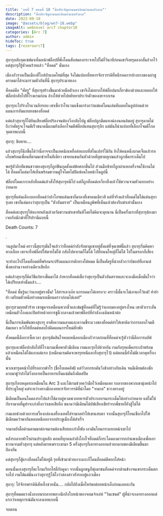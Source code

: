 ```yaml
---
title: 'บทที่ 7 ตอนที่ 18 "ศึกประจัญบานนครล้อมกำแพงกัวลาล"'
description: "ศึกประจัญบานนครล้อมกำแพงกัวลาล"
date: 2023-09-18
image: "@assets/blog/wn7-18.webp"
imageAlt: webnovel arc7 chapter18
categories: [Arc 7]
author: admin
hideToc: true
tags: [rezeroarc7]
---
```

สุบารุกลับจุดเซฟมาเห็นหน้าฟล็อปที่พึ่งโดนสับสมองกระจายไปไม่กี่วินาทีก่อนเขาจึงทรุดลงกลั้นอ้วกไว้ แต่สุบารุก็รู้ตัวคนร้ายแล้ว "ท็อดด์" นั่นเอง

เมืองกัวราลเป็นเมืองที่ใกล้ป่าแบดไฮม์ที่สุด จึงไม่แปลกที่ทหารจักรวรรดิที่หนีรอดการล้างบางของเผ่าชูดราคมาได้จะมารวมตัวกันที่นี่ สุบารุประมาทเอง

ท็อดด์คือ "ศัตรู" ที่สุบารุสร้างขึ้นมาด้วยมือตัวเอง เขาจึงไม่อยากให้ฟล็อปมาเกี่ยวข้องด้วยและหลอกให้ฟล็อปกลับไปที่โรงแรมก่อน อ้างให้ช่วยไปหยิบยาประจำตัวของเขาจากเรม

สุบารุกะไปจ้างโรแวนอีกรอบ เขาเชื่อว่าโรแวนแข็งแกร่งกว่าแต่แค่โดนเล่นทีเผลอในลูปก่อนด้วยแผนการอันแยบยลของท็อดด์

แต่แล้วสุบารุก็ได้ยินเสียงฟล็อปร้องจนต้องวิ่งกลับไปดู ฟล็อปถูกมีดแทงน่องนอนล้มอยู่ สุบารุคาดไม่ถึงว่าศัตรูจะโจมตีเร็วขนาดนี้แถมยังเลือกโจมตีฟล็อปแทนสุบารุอีก แต่มันก็น่าแปลกที่เลือกโจมตีไกลจุดตายแบบนี้

สุบารุ: ชิบหาย....

แล้วสุบารุก็นึกขึ้นได้ว่านี่อาจจะเป็นเทคนิกเหยื่อล่อแบบที่สไนเปอร์ใช้กัน ยิงให้คนหนึ่งบาดเจ็บแล้วรอเก็บพร้อมเพื่อนที่ตามมาช่วยในทีเดียว เขายกแขนกันหัวด้วยสัญชาตญาณแล้วถูกซัดกระเด็นไป

พอรู้ตัวอีกทีแขนขวาของสุบารุก็ถูกฟันกุดตั้งแต่ข้อศอกขึ้นไป ส่วนมือซ้ายก็ถูกผ่าแหกครึ่งจนใช้งานไม่ได้ ท็อดด์โผล่มาให้เห็นพร้อมขวานคู่ใจโดยไม่ปิดซ่อนใบหน้าในลูปนี้

ฟล็อปโดดเกาะหลังท็อดด์แล้วสั่งให้สุบารุหนีไป แต่ก็ถูกท็อดด์เหวี่ยงทิ้งแล้วใช้ขวานจามหัวแยกอย่างง่ายดาย

สุบารุที่แค้นเคืองบอกท็อดด์ว่าถ้าโกรธแค้นเขาก็มาลงที่เขาคนเดียวสิ แต่ที่จริงแล้วท็อดด์ไม่ได้แค้นสุบารุเลย เขาก็แค่มองว่าสุบารุเป็น "ตัวอันตราย" เป็นเหมือนงูพิษที่เห็นแล้วต้องรีบฆ่าเท่านั้นเอง

ท็อดด์เตะสุบารุให้หงายหลังแล้วตวัดขวานฆ่าเขาทันทีโดยไม่คิดจะคุยนาน นี่เป็นครั้งแรกที่สุบารุต้องมาเจอกับนักฆ่าที่ไร้ปรานีแบบนี้

Death Counts: 7

.

วนลูปมาใหม่ คราวนี้สุบารุมั่นใจแล้วว่าท็อดด์กำลังจับตาดูเขาอยู่ตั้งแต่ที่จุดเซฟนี้แล้ว สุบารุเริ่มคิดหาทางเลือก เขาจะทิ้งฟล็อปให้ตายไม่ได้ กลับไปหาเรมก็ไม่ได้ ไปที่ถนนใหญ่ก็ไม่ได้ ไปในตรอกก็เสี่ยง

จะทำอะไรก็โดนท็อดด์ที่พร้อมจะปรับแผนการดักทางได้หมด นี่เป็นศัตรูที่น่ากลัวกว่าบิชอปที่เอาแต่พึ่งพาอำนาจอย่างเดียวเสียอีก

แต่แล้วสุบารุก็คิดวิธีแก้ทางขึ้นมาได้ ถ้าหากท็อดด์เชื่อว่าสุบารุเป็นตัวอันตรายและจะลงมือเมื่อมั่นใจว่าได้เปรียบเท่านั้นแล้ว....

"ท็อดด์ ชั้นรู้นะว่าแกอยู่ตรงนั้น! ไอ้สารเลวเอ๊ย แกรอดมาได้เหรอวะ คราวนี้ชั้นจะไม่เอาแกไว้แน่! ฮ่าฮ่าฮ่า เตรียมตัวหนีอย่างหมาเหมือนคราวก่อนได้เลย!"

สุบารุสวมบทตัวร้าย เขาพูดจาเหมือนพวกชั่วและข่มขู่ท็อดด์ที่ไม่รู้ว่าแอบมองอยู่ตรงไหน เขาหัวเราะลั่นเหมือนตัวโกงและปิดท้ายด้วยการชูนิ้วกลางแล้วพาฟล็อปที่กำลังงงเดินหน้าต่อ

นี่เป็นการเดิมพันของสุบารุ อาศัยความฉลาดและความขี้ระแวงของท็อดด์ทำให้เขาคิดว่าการลอบโจมตีล้มเหลว หวังให้ท็อดด์หลบไปคิดแผนการใหม่สักพัก

ทั้งหมดนี้คือการซื้อเวลา สุบารุตัดสินใจหลบหนีออกเมืองกัวราลก่อนที่ท็อดด์จะรู้ตัวว่านี่คือการบลัฟ

สุบารุและฟล็อปกลับไปที่โรงแรมเพื่อพาตัวมีเดียม เรมและรุยไปด้วยกัน เรมกับรุยแพ็คกระเป๋าพร้อมแล้วเหมือนไม่ได้แกะแต่แรก (เหมือนเรมคิดจะพารุยหนีและทิ้งสุบารุไว้) แต่ตอนนี้ยังไม่มีเวลาคุยเรื่องนั้น

พวกเขารุดหน้าไปที่รถลากฟาโร (ชื่อโบเตคลิฟ) แต่วัวลากรถดันวิ่งช้าอย่างกับเดิน จนมีเดียมต้องชักดาบมาขู่ว่าถ้าไม่วิ่งกลายเป็นอาหารเย็นแน่มันถึงติดสปีด

สุบารุเกือบหลุดรถเหมือนใน Arc 3 และได้เรมช่วยคว้ามือไว้เหมือนเคย รถลากของพวกเขามุ่งหน้าไปที่ประตูใหญ่ แต่ระหว่างทางมีกองทหารจักรวรรดิที่นำโดย "จามาล" ขวางทางอยู่

มีเดียมเป็นคนโดดลงรถไปแล้วใช้ดาบคู่หวดพวกทหารตัวประกอบจนกระเด็นได้อย่างง่ายดาย แต่ไม่ใช่กับจามาลที่ดูท่าจะเก่งยิ่งกว่าเธอเสียอีก ขนาดว่ามีเดียมได้บัฟเสียงเชียร์จากพี่ชายก็ยังสู้ไม่ได้

เรมเลยช่วยด้วยการเขวี้ยงกล่องเครื่องเทศใส่จามาลทำให้เขาแสบตา จากนั้นสุบารุก็โยนเชือกไปให้มีเดียมคว้าพากันหลบหนีออกจากประตูเมืองได้สำเร็จ

จามาลยังดื้อด้านตามมาต่อจนเรมต้องเสียสละเก้าอี้พับ เอามันโยนกระแทกหน้าเขาไป

หลังรถลากฟาโรผ่านประตูหลัก ตอนที่ทุกคนกำลังโล่งใจท็อดด์ก็กระโดดลงมาจากกำแพงเมืองเพื่อเอาขวานจามหัวสุบารุ แต่หลังตายเพราะเขามา 5 ครั้งสุบารุก็เดาทางออกแล้วยกดาบของมีเดียมขึ้นมาป้องกัน

แต่สุบารุก็สู้แรงท็อดด์ไม่ได้อยู่ดี รุยที่เข้ามาช่วยเกาะแกะก็โดนท็อดด์ตีศอกใส่หน้า

ตอนนั้นเองสุบารุก็ตะโกนเรียกโฮลี่กับคูนา จากนั้นลูกธนูก็พุ่งมาชนท็อดด์จากด้านข้างจนเขากระเด็นตกรถไป เรมได้แต่มึนงงว่าสุบารุรู้ได้ไงว่าสองสาวยังรออยู่แถวเมือง

สุบารุ: ไอ้จักรพรรดินิสัยเฮ็งซวยนั่น.... กลับไปถึงเมื่อไหร่ขอต่อยหน้าเอ็งก่อนเลยละกัน

สุบารุที่หมดแรงนั่งลงบนรถลากพลางนึกถึงใบหน้าของจอมเจ้าเล่ห์ "วินเซนต์" ผู้ที่น่าจะเดาทางออกแต่แรกว่าเหตุการณ์มันจะลงเอยแบบนี้

จบตอน